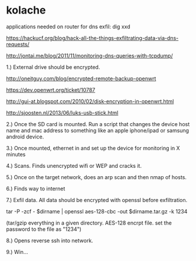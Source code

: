 kolache
=======
applications needed on router for dns exfil:
dig
xxd


https://hackucf.org/blog/hack-all-the-things-exfiltrating-data-via-dns-requests/


http://jontai.me/blog/2011/11/monitoring-dns-queries-with-tcpdump/


1.) External drive should be encrypted. 

http://oneitguy.com/blog/encrypted-remote-backup-openwrt

https://dev.openwrt.org/ticket/10787

http://gui-at.blogspot.com/2010/02/disk-encryption-in-openwrt.html

http://sjoosten.nl/2013/06/luks-usb-stick.html

2.) Once the SD card is mounted. Run a script that changes the device host name and mac address to something like an apple iphone/ipad or samsung android device. 

3.) Once mounted, ethernet in and set up the device for monitoring in X minutes

4.) Scans. Finds unencrypted wifi or WEP and cracks it.
  
5.) Once on the target network, does an arp scan and then nmap of hosts.

6.) Finds way to internet

7.) Exfil data. All data should be encrypted with openssl before exfiltration.

tar -P -zcf - $dirname | openssl aes-128-cbc -out $dirname.tar.gz -k 1234

(tar/gzip everything in a given directory. AES-128 encrpt file. set the password to the file as "1234")


8.) Opens reverse ssh into network. 

9.) Win...

